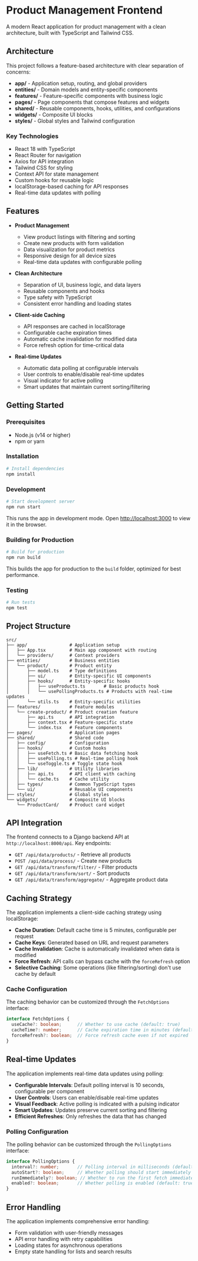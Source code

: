 # Product Management Frontend

A modern React application for product management with a clean architecture, built with TypeScript and Tailwind CSS.

## Architecture

This project follows a feature-based architecture with clear separation of concerns:

- **app/** - Application setup, routing, and global providers
- **entities/** - Domain models and entity-specific components
- **features/** - Feature-specific components with business logic
- **pages/** - Page components that compose features and widgets
- **shared/** - Reusable components, hooks, utilities, and configurations
- **widgets/** - Composite UI blocks
- **styles/** - Global styles and Tailwind configuration

### Key Technologies

- React 18 with TypeScript
- React Router for navigation
- Axios for API integration
- Tailwind CSS for styling
- Context API for state management
- Custom hooks for reusable logic
- localStorage-based caching for API responses
- Real-time data updates with polling

## Features

- **Product Management**
  - View product listings with filtering and sorting
  - Create new products with form validation
  - Data visualization for product metrics
  - Responsive design for all device sizes
  - Real-time data updates with configurable polling

- **Clean Architecture**
  - Separation of UI, business logic, and data layers
  - Reusable components and hooks
  - Type safety with TypeScript
  - Consistent error handling and loading states

- **Client-side Caching**
  - API responses are cached in localStorage
  - Configurable cache expiration times
  - Automatic cache invalidation for modified data
  - Force refresh option for time-critical data

- **Real-time Updates**
  - Automatic data polling at configurable intervals
  - User controls to enable/disable real-time updates
  - Visual indicator for active polling
  - Smart updates that maintain current sorting/filtering

## Getting Started

### Prerequisites

- Node.js (v14 or higher)
- npm or yarn

### Installation

```bash
# Install dependencies
npm install
```

### Development

```bash
# Start development server
npm run start
```

This runs the app in development mode. Open [http://localhost:3000](http://localhost:3000) to view it in the browser.

### Building for Production

```bash
# Build for production
npm run build
```

This builds the app for production to the `build` folder, optimized for best performance.

### Testing

```bash
# Run tests
npm test
```

## Project Structure

```
src/
├── app/                # Application setup
│   ├── App.tsx         # Main app component with routing
│   └── providers/      # Context providers
├── entities/           # Business entities
│   └── product/        # Product entity
│       ├── model.ts    # Type definitions
│       ├── ui/         # Entity-specific UI components
│       ├── hooks/      # Entity-specific hooks
│       │   ├── useProducts.ts       # Basic products hook
│       │   └── usePollingProducts.ts # Products with real-time updates
│       └── utils.ts    # Entity-specific utilities
├── features/           # Feature modules
│   └── create-product/ # Product creation feature
│       ├── api.ts      # API integration
│       ├── context.tsx # Feature-specific state
│       └── index.tsx   # Feature components
├── pages/              # Application pages
├── shared/             # Shared code
│   ├── config/         # Configuration
│   ├── hooks/          # Custom hooks
│   │   ├── useFetch.ts # Basic data fetching hook
│   │   ├── usePolling.ts # Real-time polling hook
│   │   └── useToggle.ts # Toggle state hook
│   ├── lib/            # Utility libraries
│   │   ├── api.ts      # API client with caching
│   │   └── cache.ts    # Cache utility
│   ├── types/          # Common TypeScript types
│   └── ui/             # Reusable UI components
├── styles/             # Global styles
└── widgets/            # Composite UI blocks
    └── ProductCard/    # Product card widget
```

## API Integration

The frontend connects to a Django backend API at `http://localhost:8000/api`. Key endpoints:

- `GET /api/data/products/` - Retrieve all products
- `POST /api/data/process/` - Create new products
- `GET /api/data/transform/filter/` - Filter products
- `GET /api/data/transform/sort/` - Sort products
- `GET /api/data/transform/aggregate/` - Aggregate product data

## Caching Strategy

The application implements a client-side caching strategy using localStorage:

- **Cache Duration**: Default cache time is 5 minutes, configurable per request
- **Cache Keys**: Generated based on URL and request parameters
- **Cache Invalidation**: Cache is automatically invalidated when data is modified
- **Force Refresh**: API calls can bypass cache with the `forceRefresh` option
- **Selective Caching**: Some operations (like filtering/sorting) don't use cache by default

### Cache Configuration

The caching behavior can be customized through the `FetchOptions` interface:

```typescript
interface FetchOptions {
  useCache?: boolean;      // Whether to use cache (default: true)
  cacheTime?: number;      // Cache expiration time in minutes (default: 5)
  forceRefresh?: boolean;  // Force refresh cache even if not expired
}
```

## Real-time Updates

The application implements real-time data updates using polling:

- **Configurable Intervals**: Default polling interval is 10 seconds, configurable per component
- **User Controls**: Users can enable/disable real-time updates
- **Visual Feedback**: Active polling is indicated with a pulsing indicator
- **Smart Updates**: Updates preserve current sorting and filtering
- **Efficient Refreshes**: Only refreshes the data that has changed

### Polling Configuration

The polling behavior can be customized through the `PollingOptions` interface:

```typescript
interface PollingOptions {
  interval?: number;       // Polling interval in milliseconds (default: 10000)
  autoStart?: boolean;     // Whether polling should start immediately (default: true)
  runImmediately?: boolean; // Whether to run the first fetch immediately (default: true)
  enabled?: boolean;       // Whether polling is enabled (default: true)
}
```

## Error Handling

The application implements comprehensive error handling:

- Form validation with user-friendly messages
- API error handling with retry capabilities
- Loading states for asynchronous operations
- Empty state handling for lists and search results
